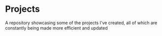 # Projects
 A repository showcasing some of the projects I've created, all of which are constantly being made more efficient and updated
